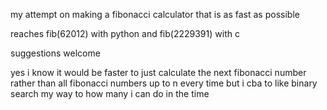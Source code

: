 my attempt on making a fibonacci calculator that is as fast as possible

reaches fib(62012) with python and fib(2229391) with c

suggestions welcome

yes i know it would be faster to just calculate the next fibonacci number rather than all fibonacci numbers up to n every time but i cba to like binary search my way to how many i can do in the time